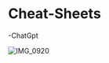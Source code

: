 # Cheat-Sheets

-ChatGpt

![IMG_0920](https://github.com/mrsoapsec/Cheat-Sheets/assets/112026131/ac64456e-d58c-4e12-a5f9-fa3a7f187bce)
